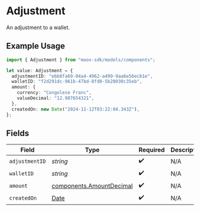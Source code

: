 # Adjustment

An adjustment to a wallet.

## Example Usage

```typescript
import { Adjustment } from "moov-sdk/models/components";

let value: Adjustment = {
  adjustmentID: "ebb8fa69-04a4-4962-a499-9aa6e56ecb1e",
  walletID: "f2d291dc-961b-47bd-8fd0-5b28030c35eb",
  amount: {
    currency: "Congolese Franc",
    valueDecimal: "12.987654321",
  },
  createdOn: new Date("2024-11-12T03:22:04.343Z"),
};
```

## Fields

| Field                                                                                         | Type                                                                                          | Required                                                                                      | Description                                                                                   |
| --------------------------------------------------------------------------------------------- | --------------------------------------------------------------------------------------------- | --------------------------------------------------------------------------------------------- | --------------------------------------------------------------------------------------------- |
| `adjustmentID`                                                                                | *string*                                                                                      | :heavy_check_mark:                                                                            | N/A                                                                                           |
| `walletID`                                                                                    | *string*                                                                                      | :heavy_check_mark:                                                                            | N/A                                                                                           |
| `amount`                                                                                      | [components.AmountDecimal](../../models/components/amountdecimal.md)                          | :heavy_check_mark:                                                                            | N/A                                                                                           |
| `createdOn`                                                                                   | [Date](https://developer.mozilla.org/en-US/docs/Web/JavaScript/Reference/Global_Objects/Date) | :heavy_check_mark:                                                                            | N/A                                                                                           |
